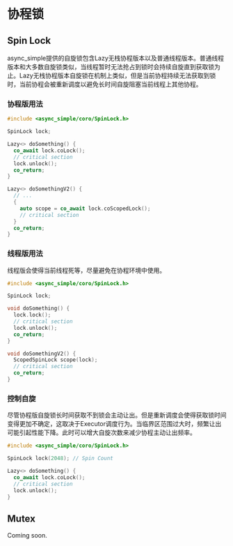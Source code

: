 # 协程锁

## Spin Lock

async_simple提供的自旋锁包含Lazy无栈协程版本以及普通线程版本。普通线程版本和大多数自旋锁类似，当线程暂时无法抢占到锁时会持续自旋直到获取锁为止。Lazy无栈协程版本自旋锁在机制上类似，但是当前协程持续无法获取到锁时，当前协程会被重新调度以避免长时间自旋阻塞当前线程上其他协程。

### 协程版用法

```c++
#include <async_simple/coro/SpinLock.h>

SpinLock lock;

Lazy<> doSomething() {
  co_await lock.coLock();
  // critical section
  lock.unlock();
  co_return;
}

Lazy<> doSomethingV2() {
  // ...
  {
    auto scope = co_await lock.coScopedLock();
    // critical section
  }
  co_return;
}
```

### 线程版用法

线程版会使得当前线程死等，尽量避免在协程环境中使用。

```c++
#include <async_simple/coro/SpinLock.h>

SpinLock lock;

void doSomething() {
  lock.lock();
  // critical section
  lock.unlock();
  co_return;
}

void doSomethingV2() {
  ScopedSpinLock scope(lock);
  // critical section
  co_return;
}
```

### 控制自旋

尽管协程版自旋锁长时间获取不到锁会主动让出。但是重新调度会使得获取锁时间变得更加不确定，这取决于Executor调度行为。当临界区范围过大时，频繁让出可能引起性能下降。此时可以增大自旋次数来减少协程主动让出频率。

```c++
#include <async_simple/coro/SpinLock.h>

SpinLock lock(2048); // Spin Count

Lazy<> doSomething() {
  co_await lock.coLock();
  // critical section
  lock.unlock();
}
```


## Mutex

Coming soon.